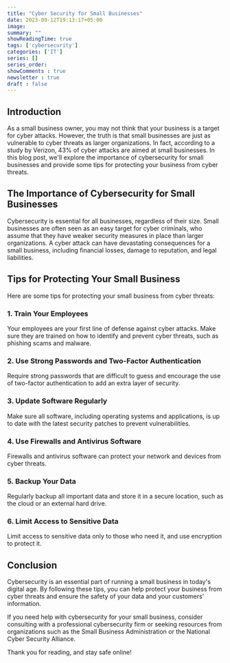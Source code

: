 ```yaml
---
title: "Cyber Security for Small Businesses"
date: 2023-09-12T19:13:17+05:00
image: 
summary: ""
showReadingTime: true
tags: ['cybersecurity']
categories: ['IT']
series: []
series_order: 
showComments : true
newsletter : true
draft : false
---
```


## Introduction

As a small business owner, you may not think that your business is a target for cyber attacks. However, the truth is that small businesses are just as vulnerable to cyber threats as larger organizations. In fact, according to a study by Verizon, 43% of cyber attacks are aimed at small businesses. In this blog post, we'll explore the importance of cybersecurity for small businesses and provide some tips for protecting your business from cyber threats.

## The Importance of Cybersecurity for Small Businesses

Cybersecurity is essential for all businesses, regardless of their size. Small businesses are often seen as an easy target for cyber criminals, who assume that they have weaker security measures in place than larger organizations. A cyber attack can have devastating consequences for a small business, including financial losses, damage to reputation, and legal liabilities.

## Tips for Protecting Your Small Business

Here are some tips for protecting your small business from cyber threats:

### 1. Train Your Employees

Your employees are your first line of defense against cyber attacks. Make sure they are trained on how to identify and prevent cyber threats, such as phishing scams and malware.

### 2. Use Strong Passwords and Two-Factor Authentication

Require strong passwords that are difficult to guess and encourage the use of two-factor authentication to add an extra layer of security.

### 3. Update Software Regularly

Make sure all software, including operating systems and applications, is up to date with the latest security patches to prevent vulnerabilities.

### 4. Use Firewalls and Antivirus Software

Firewalls and antivirus software can protect your network and devices from cyber threats.

### 5. Backup Your Data

Regularly backup all important data and store it in a secure location, such as the cloud or an external hard drive.

### 6. Limit Access to Sensitive Data

Limit access to sensitive data only to those who need it, and use encryption to protect it.

## Conclusion

Cybersecurity is an essential part of running a small business in today's digital age. By following these tips, you can help protect your business from cyber threats and ensure the safety of your data and your customers' information.

If you need help with cybersecurity for your small business, consider consulting with a professional cybersecurity firm or seeking resources from organizations such as the Small Business Administration or the National Cyber Security Alliance.

Thank you for reading, and stay safe online!
